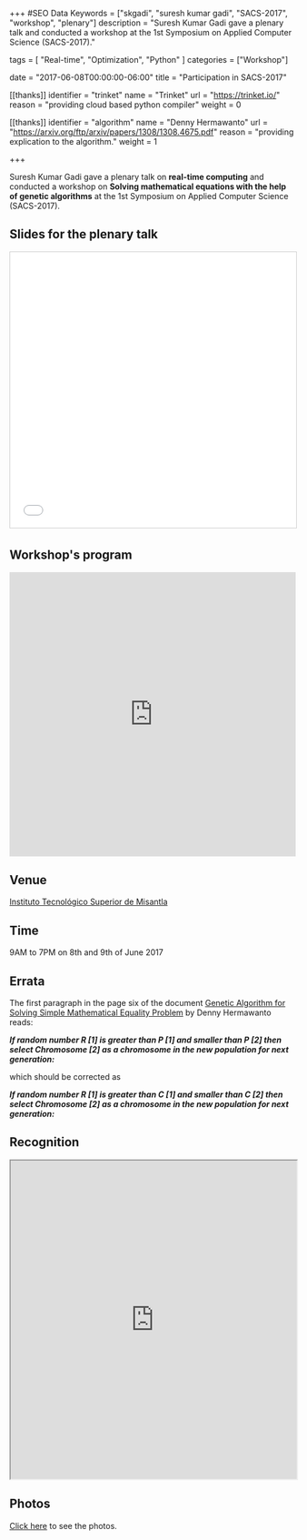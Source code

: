 +++
#SEO Data
Keywords = ["skgadi", "suresh kumar gadi", "SACS-2017", "workshop", "plenary"]
description = "Suresh Kumar Gadi gave a plenary talk and conducted a workshop at the 1st Symposium on Applied Computer Science (SACS-2017)."

tags = [ "Real-time", "Optimization", "Python" ]
categories = ["Workshop"]

date = "2017-06-08T00:00:00-06:00"
title = "Participation in SACS-2017"

[[thanks]]
	identifier = "trinket"
	name = "Trinket"
	url = "https://trinket.io/"
	reason = "providing cloud based python compiler"
	weight = 0

[[thanks]]
	identifier = "algorithm"
	name = "Denny Hermawanto"
	url = "https://arxiv.org/ftp/arxiv/papers/1308/1308.4675.pdf"
	reason = "providing explication to the algorithm."
	weight = 1


+++

Suresh Kumar Gadi gave a plenary talk on **real-time computing** and conducted a workshop on **Solving mathematical equations with the help of genetic algorithms** at the 1st Symposium on Applied Computer Science (SACS-2017).
<!--more-->
## Slides for the plenary talk
<iframe src="//www.slideshare.net/slideshow/embed_code/key/33xfOgFSiOIjUf" width="100%" height="485" frameborder="0" marginwidth="0" marginheight="0" scrolling="no" style="border:1px solid #CCC; border-width:1px; margin-bottom:5px; max-width: 100%;" allowfullscreen> </iframe>

## Workshop's program
<iframe src="https://trinket.io/embed/python3/856849da0b" width="100%" height="500" frameborder="0" marginwidth="0" marginheight="0" allowfullscreen></iframe>

## Venue
[Instituto Tecnológico Superior de Misantla](http://itsm.edu.mx/)

## Time
9AM to 7PM on 8th and 9th of June 2017

## Errata
The first paragraph in the page six of the document [Genetic Algorithm for Solving Simple Mathematical Equality Problem](https://arxiv.org/ftp/arxiv/papers/1308/1308.4675.pdf) by Denny Hermawanto reads:

***If random number R \[1\] is greater than P \[1\] and smaller than P \[2\] then select Chromosome \[2\] as a chromosome in the new population for next generation:***

which should be corrected as

***If random number R \[1\] is greater than C \[1\] and smaller than C \[2\] then select Chromosome \[2\] as a chromosome in the new population for next generation:***

## Recognition
<iframe src="https://drive.google.com/file/d/0B6A_I6W9HjBDdGlYQm1uVzFjU00/preview" width="100%" height="560"></iframe>

## Photos
[Click here](https://goo.gl/photos/XctEcM6fdDZAnFfC6) to see the photos.